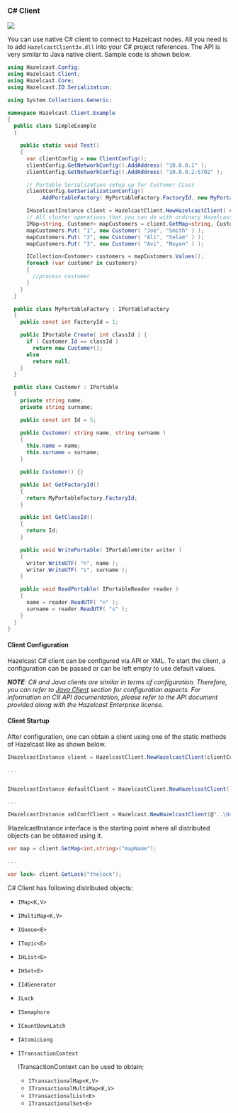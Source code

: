 
	

### C# Client

![](images/enterprise-onlycopy.jpg)


You can use native C# client to connect to Hazelcast nodes. All you need is to add `HazelcastClient3x.dll` into your C# project references. The API is very similar to Java native client. Sample code is shown below.

```csharp
using Hazelcast.Config;
using Hazelcast.Client;
using Hazelcast.Core;
using Hazelcast.IO.Serialization;

using System.Collections.Generic;

namespace Hazelcast.Client.Example
{
  public class SimpleExample
  {

    public static void Test()
    {
      var clientConfig = new ClientConfig();
      clientConfig.GetNetworkConfig().AddAddress( "10.0.0.1" );
      clientConfig.GetNetworkConfig().AddAddress( "10.0.0.2:5702" );

      // Portable Serialization setup up for Customer CLass
      clientConfig.GetSerializationConfig()
          .AddPortableFactory( MyPortableFactory.FactoryId, new MyPortableFactory() );

      IHazelcastInstance client = HazelcastClient.NewHazelcastClient( clientConfig );
      // All cluster operations that you can do with ordinary HazelcastInstance
      IMap<string, Customer> mapCustomers = client.GetMap<string, Customer>( "customers" );
      mapCustomers.Put( "1", new Customer( "Joe", "Smith" ) );
      mapCustomers.Put( "2", new Customer( "Ali", "Selam" ) );
      mapCustomers.Put( "3", new Customer( "Avi", "Noyan" ) );

      ICollection<Customer> customers = mapCustomers.Values();
      foreach (var customer in customers)
      {
        //process customer
      }
    }
  }

  public class MyPortableFactory : IPortableFactory
  {
    public const int FactoryId = 1;

    public IPortable Create( int classId ) {
      if ( Customer.Id == classId )
        return new Customer();
      else
        return null;
    }
  }

  public class Customer : IPortable
  {
    private string name;
    private string surname;

    public const int Id = 5;

    public Customer( string name, string surname )
    {
      this.name = name;
      this.surname = surname;
    }

    public Customer() {}

    public int GetFactoryId()
    {
      return MyPortableFactory.FactoryId;
    }

    public int GetClassId()
    {
      return Id;
    }

    public void WritePortable( IPortableWriter writer )
    {
      writer.WriteUTF( "n", name );
      writer.WriteUTF( "s", surname );
    }

    public void ReadPortable( IPortableReader reader )
    {
      name = reader.ReadUTF( "n" );
      surname = reader.ReadUTF( "s" );
    }
  }
}
```


#### Client Configuration
Hazelcast C# client can be configured via API or XML. To start the client, a configuration can be passed or can be left empty to use default values.

***NOTE***: *C# and Java clients are similar in terms of configuration. Therefore, you can refer to [Java Client](#java-client) section for configuration aspects. For information on C# API documentation, please refer to the API document provided along with the Hazelcast Enterprise license*.


#### Client Startup
After configuration, one can obtain a client using one of the static methods of Hazelcast like as shown below.


```csharp
IHazelcastInstance client = HazelcastClient.NewHazelcastClient(clientConfig);

...


IHazelcastInstance defaultClient = HazelcastClient.NewHazelcastClient();

...

IHazelcastInstance xmlConfClient = Hazelcast.NewHazelcastClient(@"..\Hazelcast.Net\Resources\hazelcast-client.xml");
```

IHazelcastInstance interface is the starting point where all distributed objects can be obtained using it.

```csharp
var map = client.GetMap<int,string>("mapName");

...

var lock= client.GetLock("thelock");
```

C# Client has following distributed objects:

* `IMap<K,V>`
* `IMultiMap<K,V>`
* `IQueue<E>`
* `ITopic<E>`
* `IHList<E>`
* `IHSet<E>`
* `IIdGenerator`
* `ILock`
* `ISemaphore`
* `ICountDownLatch`
* `IAtomicLong`
* `ITransactionContext`
	
	ITransactionContext can be used to obtain;

	* `ITransactionalMap<K,V>`
	* `ITransactionalMultiMap<K,V>`
	* `ITransactionalList<E>`
	* `ITransactionalSet<E>`




